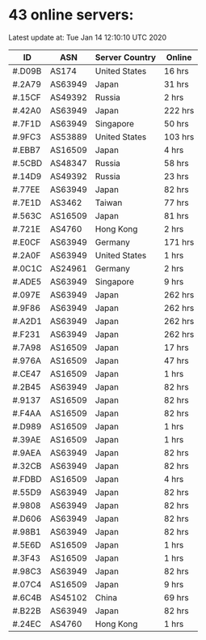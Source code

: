 # 43 online servers:

Latest update at: Tue Jan 14 12:10:10 UTC 2020

| ID | ASN | Server Country | Online |
| -- | --- | -------------- | ------ |
| #.D09B | AS174 | United States | 16 hrs |
| #.2A79 | AS63949 | Japan | 31 hrs |
| #.15CF | AS49392 | Russia | 2 hrs |
| #.42A0 | AS63949 | Japan | 222 hrs |
| #.7F1D | AS63949 | Singapore | 50 hrs |
| #.9FC3 | AS53889 | United States | 103 hrs |
| #.EBB7 | AS16509 | Japan | 4 hrs |
| #.5CBD | AS48347 | Russia | 58 hrs |
| #.14D9 | AS49392 | Russia | 23 hrs |
| #.77EE | AS63949 | Japan | 82 hrs |
| #.7E1D | AS3462 | Taiwan | 77 hrs |
| #.563C | AS16509 | Japan | 81 hrs |
| #.721E | AS4760 | Hong Kong | 2 hrs |
| #.E0CF | AS63949 | Germany | 171 hrs |
| #.2A0F | AS63949 | United States | 1 hrs |
| #.0C1C | AS24961 | Germany | 2 hrs |
| #.ADE5 | AS63949 | Singapore | 9 hrs |
| #.097E | AS63949 | Japan | 262 hrs |
| #.9F86 | AS63949 | Japan | 262 hrs |
| #.A2D1 | AS63949 | Japan | 262 hrs |
| #.F231 | AS63949 | Japan | 262 hrs |
| #.7A98 | AS16509 | Japan | 17 hrs |
| #.976A | AS16509 | Japan | 47 hrs |
| #.CE47 | AS16509 | Japan | 1 hrs |
| #.2B45 | AS63949 | Japan | 82 hrs |
| #.9137 | AS16509 | Japan | 82 hrs |
| #.F4AA | AS16509 | Japan | 82 hrs |
| #.D989 | AS16509 | Japan | 1 hrs |
| #.39AE | AS16509 | Japan | 1 hrs |
| #.9AEA | AS63949 | Japan | 82 hrs |
| #.32CB | AS63949 | Japan | 82 hrs |
| #.FDBD | AS16509 | Japan | 4 hrs |
| #.55D9 | AS63949 | Japan | 82 hrs |
| #.9808 | AS63949 | Japan | 82 hrs |
| #.D606 | AS63949 | Japan | 82 hrs |
| #.98B1 | AS63949 | Japan | 82 hrs |
| #.5E6D | AS16509 | Japan | 1 hrs |
| #.3F43 | AS16509 | Japan | 1 hrs |
| #.98C3 | AS63949 | Japan | 82 hrs |
| #.07C4 | AS16509 | Japan | 9 hrs |
| #.6C4B | AS45102 | China | 69 hrs |
| #.B22B | AS63949 | Japan | 82 hrs |
| #.24EC | AS4760 | Hong Kong | 1 hrs |


